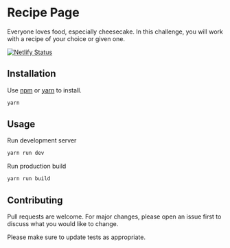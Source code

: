# Recipe Page

Everyone loves food, especially cheesecake. In this challenge, you will work with a recipe of your choice or given one.

[![Netlify Status](https://api.netlify.com/api/v1/badges/6cee6ea2-400b-4ff2-8d7d-1fbdffc890bd/deploy-status)](https://app.netlify.com/sites/trusting-keller-8675ac/deploys)

## Installation

Use [npm](https://www.npmjs.com/) or [yarn](https://yarnpkg.com/) to install.

```bash
yarn
```

## Usage

Run development server

```bash
yarn run dev
```

Run production build

```bash
yarn run build
```

## Contributing

Pull requests are welcome. For major changes, please open an issue first to discuss what you would like to change.

Please make sure to update tests as appropriate.
